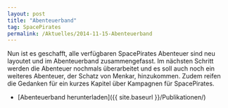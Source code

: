 ```yaml
---
layout: post
title: "Abenteuerband"
tag: SpacePirates
permalink: /Aktuelles/2014-11-15-Abenteuerband
---
```


Nun ist es geschafft, alle verfügbaren SpacePirates Abenteuer sind neu layoutet und im Abenteuerband zusammengefasst. Im nächsten Schritt werden die Abenteuer nochmals überarbeitet und es soll auch noch ein weiteres Abenteuer, der Schatz von Menkar, hinzukommen. Zudem reifen die Gedanken für ein kurzes Kapitel über Kampagnen für SpacePirates.

- [Abenteuerband herunterladen]({{ site.baseurl }}/Publikationen/)
